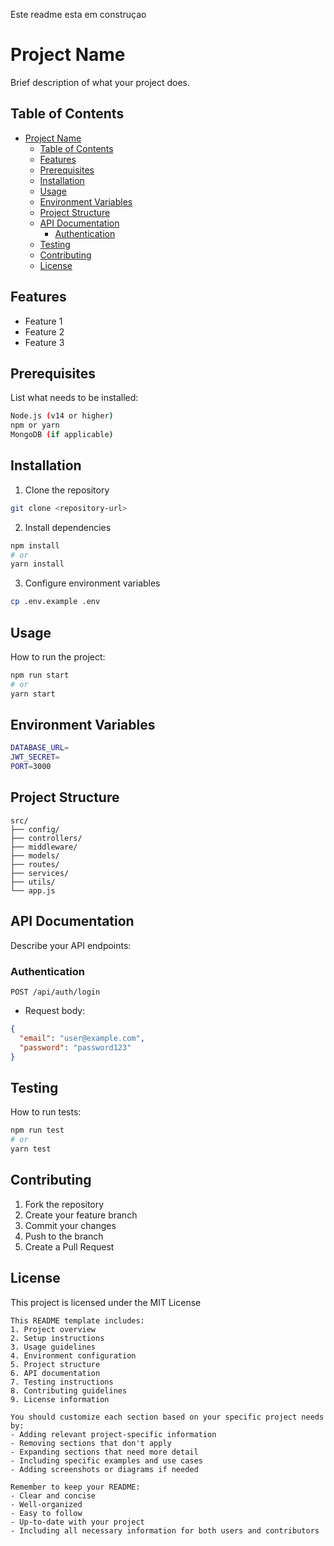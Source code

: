Este readme esta em construçao

# Project Name

Brief description of what your project does.

## Table of Contents

- [Project Name](#project-name)
  - [Table of Contents](#table-of-contents)
  - [Features](#features)
  - [Prerequisites](#prerequisites)
  - [Installation](#installation)
  - [Usage](#usage)
  - [Environment Variables](#environment-variables)
  - [Project Structure](#project-structure)
  - [API Documentation](#api-documentation)
    - [Authentication](#authentication)
  - [Testing](#testing)
  - [Contributing](#contributing)
  - [License](#license)

## Features

- Feature 1
- Feature 2
- Feature 3

## Prerequisites

List what needs to be installed:

```bash
Node.js (v14 or higher)
npm or yarn
MongoDB (if applicable)
```

## Installation

1. Clone the repository

```bash
git clone <repository-url>
```

2. Install dependencies

```bash
npm install
# or
yarn install
```

3. Configure environment variables

```bash
cp .env.example .env
```

## Usage

How to run the project:

```bash
npm run start
# or
yarn start
```

## Environment Variables

```bash
DATABASE_URL=
JWT_SECRET=
PORT=3000
```

## Project Structure

```text
src/
├── config/
├── controllers/
├── middleware/
├── models/
├── routes/
├── services/
├── utils/
└── app.js
```

## API Documentation

Describe your API endpoints:

### Authentication

`POST /api/auth/login`

- Request body:

```json
{
  "email": "user@example.com",
  "password": "password123"
}
```

## Testing

How to run tests:

```bash
npm run test
# or
yarn test
```

## Contributing

1. Fork the repository
2. Create your feature branch
3. Commit your changes
4. Push to the branch
5. Create a Pull Request

## License

This project is licensed under the MIT License

```text
This README template includes:
1. Project overview
2. Setup instructions
3. Usage guidelines
4. Environment configuration
5. Project structure
6. API documentation
7. Testing instructions
8. Contributing guidelines
9. License information

You should customize each section based on your specific project needs by:
- Adding relevant project-specific information
- Removing sections that don't apply
- Expanding sections that need more detail
- Including specific examples and use cases
- Adding screenshots or diagrams if needed

Remember to keep your README:
- Clear and concise
- Well-organized
- Easy to follow
- Up-to-date with your project
- Including all necessary information for both users and contributors
```
